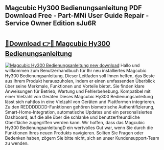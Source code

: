 ## Magcubic Hy300 Bedienungsanleitung PDF Download Free - Part-MNi User Guide Repair - Service Owner Edition sJu6R

# <h2><a href="http://df1u5nq.blite.top/?on=Magcubic+Hy300+Bedienungsanleitung">🔗Download 👉🔴 Magcubic Hy300 Bedienungsanleitung</a></h2>

[![Magcubic Hy300 Bedienungsanleitung new download](https://i.imgur.com/lujVjoI.png)](http://df1u5nq.blite.top/?on=Magcubic+Hy300+Bedienungsanleitung)
Hallo und willkommen zum Benutzerhandbuch für Ihr neu installiertes Magcubic Hy300 Bedienungsanleitung. Dieser Leitfaden soll Ihnen helfen, das Beste aus Ihrem Produkt herauszuholen, indem er einen umfassenden Überblick über seine Merkmale, Funktionen und Vorteile bietet. Sie finden klare Anweisungen für Betrieb, Wartung und Fehlerbehebung. Kompatibel mit einer Vielzahl von Geräten Dieses Magcubic Hy300 Bedienungsanleitung lässt sich nahtlos in eine Vielzahl von Geräten und Plattformen integrieren. Zu den REDDDDDDD-Funktionen gehören biometrische Authentifizierung, Smart-Home-Integration, automatische Updates und ein personalisiertes Dashboard, auf die alle über die schlanke und benutzerfreundliche Oberfläche zugegriffen werden kann. Wir hoffen, dass das Magcubic Hy300 BedienungsanleitungD ein wertvolles Gut war, wenn Sie durch die Funktionen Ihres neuen Produkts navigieren. Sollten Sie Fragen oder Bedenken haben, zögern Sie bitte nicht, sich an unser Kundensupport-Team zu wenden.
